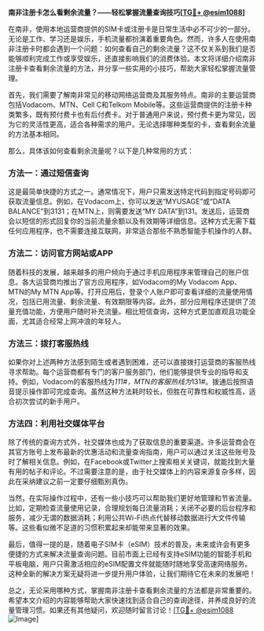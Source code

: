 **南非注册卡怎么看剩余流量？——轻松掌握流量查询技巧[[TG💪+ @esim1088](https://t.me/s/esim1088)]**

在南非，使用本地运营商提供的SIM卡或注册卡是日常生活中必不可少的一部分。无论是工作、学习还是娱乐，手机流量都扮演着重要角色。然而，许多人在使用南非注册卡时都会遇到一个问题：如何查看自己的剩余流量？这不仅关系到我们是否能够顺利完成工作或享受娱乐，还直接影响我们的消费体验。本文将详细介绍南非注册卡查看剩余流量的方法，并分享一些实用的小技巧，帮助大家轻松掌握流量管理。

首先，我们需要了解南非常见的移动网络运营商及其服务特点。南非的主要运营商包括Vodacom、MTN、Cell C和Telkom Mobile等。这些运营商提供的注册卡种类繁多，既有预付费卡也有后付费卡。对于普通用户来说，预付费卡更为常见，因为它的灵活性更高，适合各种需求的用户。无论选择哪种类型的卡，查看剩余流量的方法基本相同。

那么，具体该如何查看剩余流量呢？以下是几种常用的方式：

### 方法一：通过短信查询
这是最简单快捷的方式之一。通常情况下，用户只需发送特定代码到指定号码即可获取流量信息。例如，在Vodacom上，你可以发送“MYUSAGE”或“DATA BALANCE”到3131；在MTN上，则需要发送“MY DATA”到131。发送后，运营商会以短信的形式回复你的当前流量余额以及有效期等详细信息。这种方式无需下载任何应用程序，也不需要连接互联网，非常适合那些不熟悉智能手机操作的人群。

### 方法二：访问官方网站或APP
随着科技的发展，越来越多的用户倾向于通过手机应用程序来管理自己的账户信息。各大运营商均推出了官方应用程序，如Vodacom的My Vodacom App、MTN的My MTN App等。打开应用后，登录个人账户即可查看详细的流量使用情况，包括已用流量、剩余流量、有效期限等内容。此外，部分应用程序还提供了流量充值功能，方便用户随时补充流量。相比短信查询，这种方式更加直观且功能全面，尤其适合经常上网冲浪的年轻人。

### 方法三：拨打客服热线
如果你对上述两种方法感到陌生或者遇到困难，还可以直接拨打运营商的客服热线寻求帮助。每个运营商都有专门的客户服务部门，他们能够提供专业的指导和支持。例如，Vodacom的客服热线为*111#，MTN的客服热线为*131#。拨通后按照语音提示操作即可完成查询。虽然这种方法耗时较长，但胜在可靠性和权威性高，适合初次尝试的新手用户。

### 方法四：利用社交媒体平台
除了传统的查询方式外，社交媒体也成为了获取信息的重要渠道。许多运营商会在其官方账号上发布最新的优惠活动和流量查询指南，用户可以通过关注这些账号及时了解相关信息。例如，在Facebook或Twitter上搜索相关关键词，就能找到大量有用的帖子和评论。不过需要注意的是，由于社交媒体上的内容来源复杂多样，因此在采纳建议之前一定要仔细甄别真伪。

当然，在实际操作过程中，还有一些小技巧可以帮助我们更好地管理和节省流量。比如，定期检查流量使用记录，合理规划每日流量消耗；关闭不必要的后台程序和服务，减少无谓的数据消耗；利用公共Wi-Fi热点代替移动数据进行大文件传输等。这些看似微不足道的习惯积累起来却能带来显著的效果。

最后，值得一提的是，随着电子SIM卡（eSIM）技术的普及，未来或许会有更多便捷的方式来解决流量查询问题。目前市面上已经有支持eSIM功能的智能手机和平板电脑，用户只需激活相应的eSIM配置文件就能随时随地享受高速网络服务。这种全新的解决方案无疑将进一步提升用户体验，让我们期待它在未来的发展吧！

总之，无论采用哪种方式，掌握南非注册卡查看剩余流量的方法都是非常重要的。希望本文介绍的内容能够帮助大家快速找到适合自己的查询途径，并养成良好的流量管理习惯。如果还有其他疑问，欢迎随时留言讨论！[[TG💪+ @esim1088](https://t.me/s/esim1088) ![Image](https://i.postimg.cc/4NQfJmqS/Snipaste-2025-05-13-00-14-12.png)]